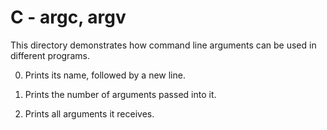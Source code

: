 # C - argc, argv
This directory demonstrates how command line arguments can be used in different programs.

 0. Prints its name, followed by a new line.

 1. Prints the number of arguments passed into it.

 2. Prints all arguments it receives.
